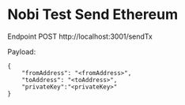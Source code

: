 # Nobi Test Send Ethereum

Endpoint 
POST http://localhost:3001/sendTx

Payload:
```
{
    "fromAddress": "<fromAddress>",
    "toAddress": "<toAddress>",
    "privateKey":"<privateKey>"
}
```